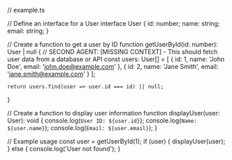 // example.ts

// Define an interface for a User
interface User {
    id: number;
    name: string;
    email: string;
}

// Create a function to get a user by ID
function getUserById(id: number): User | null {
    // SECOND AGENT: [MISSING CONTEXT] - This should fetch user data from a database or API
    const users: User[] = [
        { id: 1, name: 'John Doe', email: 'john.doe@example.com' },
        { id: 2, name: 'Jane Smith', email: 'jane.smith@example.com' }
    ];

    return users.find(user => user.id === id) || null;
}

// Create a function to display user information
function displayUser(user: User): void {
    console.log(`User ID: ${user.id}`);
    console.log(`Name: ${user.name}`);
    console.log(`Email: ${user.email}`);
}

// Example usage
const user = getUserById(1);
if (user) {
    displayUser(user);
} else {
    console.log('User not found');
}
